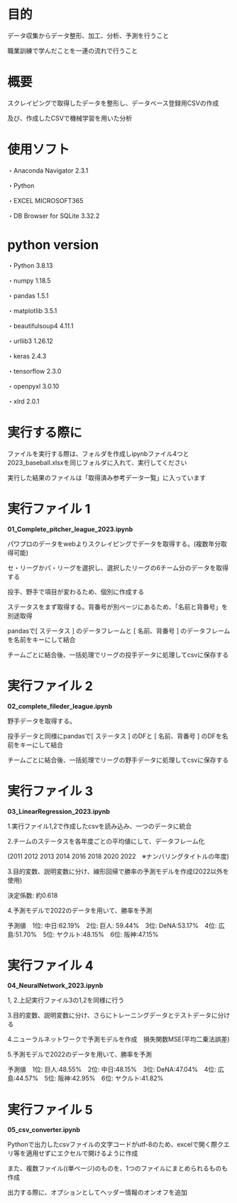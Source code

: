 # **目的**

データ収集からデータ整形、加工、分析、予測を行うこと

職業訓練で学んだことを一連の流れで行うこと

# **概要**

スクレイピングで取得したデータを整形し、データベース登録用CSVの作成

及び、作成したCSVで機械学習を用いた分析

# 使用ソフト

・Anaconda Navigator 2.3.1

・Python　

・EXCEL MICROSOFT365　

・DB Browser for SQLite 3.32.2

# python version

・Python	3.8.13　　　

・numpy	1.18.5

・pandas	1.5.1

・matplotlib	3.5.1

・beautifulsoup4	4.11.1

・urllib3	1.26.12

・keras	2.4.3 

・tensorflow	2.3.0

・openpyxl 3.0.10

・xlrd 2.0.1

# 実行する際に

ファイルを実行する際は、フォルダを作成しipynbファイル4つと2023_baseball.xlsxを同じフォルダに入れて、実行してください

実行した結果のファイルは「取得済み参考データ一覧」に入っています

# 実行ファイル 1
 
**01_Complete_pitcher_league_2023.ipynb**

パワプロのデータをwebよりスクレイピングでデータを取得する。(複数年分取得可能)

セ・リーグかパ・リーグを選択し、選択したリーグの6チーム分のデータを取得する

投手、野手で項目が変わるため、個別に作成する

ステータスをまず取得する。背番号が別ページにあるため、「名前と背番号」を別途取得

pandasで[ ステータス ] のデータフレームと [ 名前、背番号 ] のデータフレームを名前をキーにして結合

チームごとに結合後、一括処理でリーグの投手データに処理してcsvに保存する

# 実行ファイル 2

**02_complete_fileder_league.ipynb**

野手データを取得する。

投手データと同様にpandasで[ ステータス ] のDFと [ 名前、背番号 ] のDFを名前をキーにして結合

チームごとに結合後、一括処理でリーグの野手データに処理してcsvに保存する

# 実行ファイル 3

**03_LinearRegression_2023.ipynb**

1.実行ファイル1,2で作成したcsvを読み込み、一つのデータに統合

2.チームのステータスを各年度ごとの平均値にして、データフレーム化

(2011 2012 2013 2014 2016 2018 2020 2022　※ナンバリングタイトルの年度)

3.目的変数、説明変数に分け、線形回帰で勝率の予測モデルを作成(2022以外を使用)

決定係数: 約0.618

4.予測モデルで2022のデータを用いて、勝率を予測

予測値　1位: 中日:62.19%　2位: 巨人: 59.44%　3位: DeNA:53.17%　4位: 広島:51.70%　5位: ヤクルト:48.15%　6位: 阪神:47.15%

# 実行ファイル 4

**04_NeuralNetwork_2023.ipynb**

1, 2.上記実行ファイル3の1,2を同様に行う

3.目的変数、説明変数に分け、さらにトレーニングデータとテストデータに分ける

4.ニューラルネットワークで予測モデルを作成　損失関数MSE(平均二乗法誤差)

5.予測モデルで2022のデータを用いて、勝率を予測

予測値　1位: 巨人:48.55%　2位: 中日:48.15%　3位: DeNA:47.04%　4位: 広島:44.57%　5位: 阪神:42.95%　6位: ヤクルト:41.82%

# 実行ファイル 5

**05_csv_converter.ipynb**

Pythonで出力したcsvファイルの文字コードがutf-8のため、excelで開く際クエリ等を適用せずにエクセルで開けるように作成

また、複数ファイル((単ページ)のものを、1つのファイルにまとめられるものも作成

出力する際に、オプションとしてヘッダー情報のオンオフを追加


